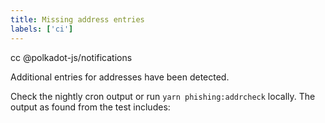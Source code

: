 ```yaml
---
title: Missing address entries
labels: ['ci']
---
```


cc @polkadot-js/notifications

Additional entries for addresses have been detected.

Check the nightly cron output or run `yarn phishing:addrcheck` locally. The output as found from the test includes:
